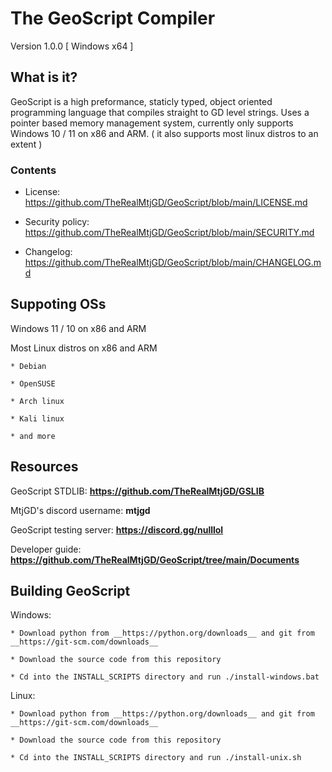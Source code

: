 The GeoScript Compiler
=======================
Version 1.0.0 [ Windows x64 ]

What is it?
-----------------------
GeoScript is a high preformance, staticly typed, object oriented programming language that compiles straight to GD level strings. Uses a pointer based memory management system, currently only supports Windows 10 / 11 on x86 and ARM. ( it also supports most linux distros to an extent )

### Contents

* License: https://github.com/TheRealMtjGD/GeoScript/blob/main/LICENSE.md

* Security policy: https://github.com/TheRealMtjGD/GeoScript/blob/main/SECURITY.md

* Changelog: https://github.com/TheRealMtjGD/GeoScript/blob/main/CHANGELOG.md


Suppoting OSs
----------------------
Windows 11 / 10 on x86 and ARM

Most Linux distros on x86 and ARM

    * Debian
    
    * OpenSUSE
    
    * Arch linux

    * Kali linux

    * and more


Resources
-----------------------
GeoScript STDLIB: __https://github.com/TheRealMtjGD/GSLIB__

MtjGD's discord username: __mtjgd__

GeoScript testing server: __https://discord.gg/nulllol__

Developer guide: __https://github.com/TheRealMtjGD/GeoScript/tree/main/Documents__


Building GeoScript
-----------------------
Windows:

    * Download python from __https://python.org/downloads__ and git from __https://git-scm.com/downloads__

    * Download the source code from this repository

    * Cd into the INSTALL_SCRIPTS directory and run ./install-windows.bat

Linux:

    * Download python from __https://python.org/downloads__ and git from __https://git-scm.com/downloads__

    * Download the source code from this repository

    * Cd into the INSTALL_SCRIPTS directory and run ./install-unix.sh